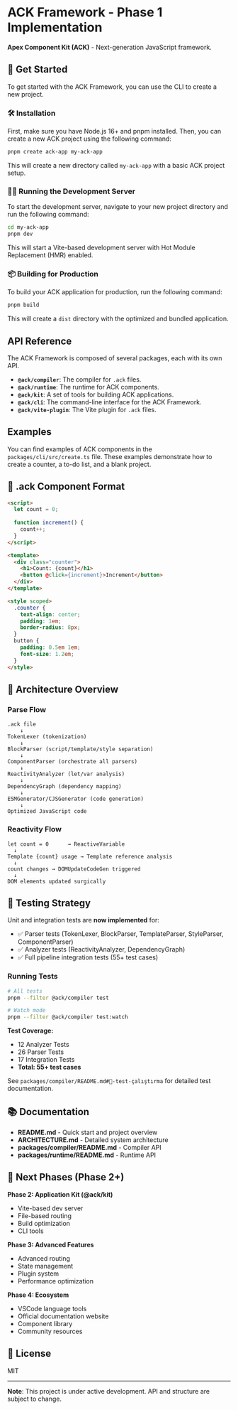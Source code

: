 # ACK Framework - Phase 1 Implementation

**Apex Component Kit (ACK)** - Next-generation JavaScript framework.

## 🚀 Get Started

To get started with the ACK Framework, you can use the CLI to create a new project.

### 🛠 Installation

First, make sure you have Node.js 16+ and pnpm installed. Then, you can create a new ACK project using the following command:

```bash
pnpm create ack-app my-ack-app
```

This will create a new directory called `my-ack-app` with a basic ACK project setup.

### 🏃‍♀️ Running the Development Server

To start the development server, navigate to your new project directory and run the following command:

```bash
cd my-ack-app
pnpm dev
```

This will start a Vite-based development server with Hot Module Replacement (HMR) enabled.

### 📦 Building for Production

To build your ACK application for production, run the following command:

```bash
pnpm build
```

This will create a `dist` directory with the optimized and bundled application.

## API Reference

The ACK Framework is composed of several packages, each with its own API.

- **`@ack/compiler`**: The compiler for `.ack` files.
- **`@ack/runtime`**: The runtime for ACK components.
- **`@ack/kit`**: A set of tools for building ACK applications.
- **`@ack/cli`**: The command-line interface for the ACK Framework.
- **`@ack/vite-plugin`**: The Vite plugin for `.ack` files.

## Examples

You can find examples of ACK components in the `packages/cli/src/create.ts` file. These examples demonstrate how to create a counter, a to-do list, and a blank project.

## 📝 .ack Component Format

```html
<script>
  let count = 0;
  
  function increment() {
    count++;
  }
</script>

<template>
  <div class="counter">
    <h1>Count: {count}</h1>
    <button @click={increment}>Increment</button>
  </div>
</template>

<style scoped>
  .counter {
    text-align: center;
    padding: 1em;
    border-radius: 8px;
  }
  button {
    padding: 0.5em 1em;
    font-size: 1.2em;
  }
</style>
```

## 🔄 Architecture Overview

### Parse Flow

```
.ack file
    ↓
TokenLexer (tokenization)
    ↓
BlockParser (script/template/style separation)
    ↓
ComponentParser (orchestrate all parsers)
    ↓
ReactivityAnalyzer (let/var analysis)
    ↓
DependencyGraph (dependency mapping)
    ↓
ESMGenerator/CJSGenerator (code generation)
    ↓
Optimized JavaScript code
```

### Reactivity Flow

```
let count = 0      → ReactiveVariable
  ↓
Template {count} usage → Template reference analysis
  ↓
count changes → DOMUpdateCodeGen triggered
  ↓
DOM elements updated surgically
```

## 🧪 Testing Strategy

Unit and integration tests are **now implemented** for:

- ✅ Parser tests (TokenLexer, BlockParser, TemplateParser, StyleParser, ComponentParser)
- ✅ Analyzer tests (ReactivityAnalyzer, DependencyGraph)
- ✅ Full pipeline integration tests (55+ test cases)

### Running Tests

```bash
# All tests
pnpm --filter @ack/compiler test

# Watch mode
pnpm --filter @ack/compiler test:watch
```

**Test Coverage:**
- 12 Analyzer Tests
- 26 Parser Tests
- 17 Integration Tests
- **Total: 55+ test cases**

See `packages/compiler/README.md#🧪-test-çalıştırma` for detailed test documentation.

## 📚 Documentation

- **README.md** - Quick start and project overview
- **ARCHITECTURE.md** - Detailed system architecture
- **packages/compiler/README.md** - Compiler API
- **packages/runtime/README.md** - Runtime API

## 🔮 Next Phases (Phase 2+)

**Phase 2: Application Kit (@ack/kit)**
- Vite-based dev server
- File-based routing
- Build optimization
- CLI tools

**Phase 3: Advanced Features**
- Advanced routing
- State management
- Plugin system
- Performance optimization

**Phase 4: Ecosystem**
- VSCode language tools
- Official documentation website
- Component library
- Community resources

## 📄 License

MIT

---

**Note**: This project is under active development. API and structure are subject to change.
